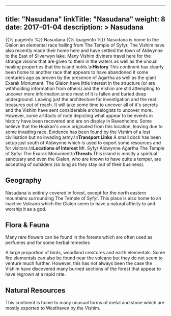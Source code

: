 
---
title: "Nasudana"
linkTitle: "Nasudana"
weight: 8
date: 2017-01-04
description: >
 Nasudana
---

{{% pageinfo %}}
Nasudana
{{% /pageinfo %}}
Nasudana is home to the Gialon an elemental race hailing from The Temple of Syfyr.  The Vishim have also recently made their home here and have settled the town of Aldwynne to the East of Silverwyn lake.  Many Vishim diviners travel here for the strange visions that are given to them in the waters as well as the unsual healing properties that the island holds.\n**History**  This continent has clearly been home to another race that appears to have abandoned it some centuries ago as proven by the presence of Agartha as well as the giant Exarak Monument. The Gialon have little interest in the structure (or are withholding information from others) and the Vishim are still attempting to uncover more information since most of it is fallen and buried deep underground. Leaving just the architecture for investigation and the real treasures out of reach. It will take some time to uncover all of it's secrets and the Vishim have sent considerable archaelogists to uncover more. However, some artifacts of note depicting what appear to be events in history have been recovered and are on display in Ravenholme. Some believe that the Hoakan's once originated from this location, leaving due to some invading race. Evidence has been found by the Vishim of a lost civilisation but no invading army.\n**Transport Links**  A small dock has been setup just south of Aldwynne which is used to export some resources and for visitors.\n**Locations of Interest**  Mt. Syfyr  Aldwynne  Agartha  The Temple of Syfyr  The Exarak Monument\n**Threats**  This island is mostly a spiritual sanctuary and even the Gialon, who are known to have quite a temper, are accepting of outsiders (so long as they stay out of their business).

## Geography


Nasudana is entirely covered in forest, except for the north eastern mountains surrounding The Temple of Syfyr. This place is also home to an inactive Volcano which the Gialon seem to have a natural affinity to and worship it as a god.
    

## Flora & Fauna


Many rare flowers can be found in the forests which are often used as perfumes and for some herbal remedies

A large proportion of birds, woodland creatures and earth elementals. Some fire elementals can also be found near the volcano but they do not seem to venture much further. However, this has not always been the case the Vishim have discovered many burned sections of the forest that appear to have regrown at a rapid rate.
    

## Natural Resources


This continent is home to many unusual forms of metal and stone which are mostly exported to Westhaven by the Vishim.
